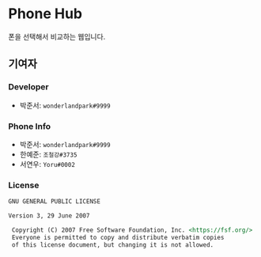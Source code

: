 # Phone Hub

폰을 선택해서 비교하는 웹입니다.

## 기여자

### Developer

- 박준서: `wonderlandpark#9999`

### Phone Info

- 박준서: `wonderlandpark#9999`
- 한예준: `조철강#3735`
- 서연우: `Yoru#0002`

### License

```md
GNU GENERAL PUBLIC LICENSE

Version 3, 29 June 2007

 Copyright (C) 2007 Free Software Foundation, Inc. <https://fsf.org/>
 Everyone is permitted to copy and distribute verbatim copies
 of this license document, but changing it is not allowed.
 ```